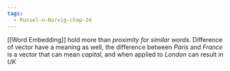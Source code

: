 ```yaml
---
tags:
  - Russel-n-Norvig-chap-24
---
```

[[Word Embedding]] hold more than *proximity for similar words*.  Difference of vector have a meaning as well, the difference between *Paris* and *France* is a vector that can mean *capital*, and when applied to *London* can result in *UK*